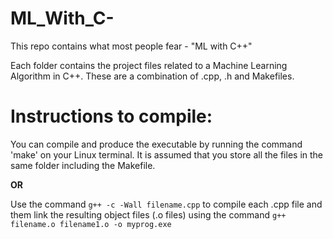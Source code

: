 # ML_With_C-
This repo contains what most people fear - "ML with C++"

Each folder contains the project files related to a Machine Learning Algorithm in C++. These are a combination of .cpp, .h and Makefiles.

# Instructions to compile:

You can compile and produce the executable by running the command 'make' on your Linux terminal. It is assumed that you store all the files in the same folder including the Makefile.

**OR**

Use the command ```g++ -c -Wall filename.cpp``` to compile each .cpp file and them link the resulting object files (.o files) using the command ```g++ filename.o filename1.o -o myprog.exe```
